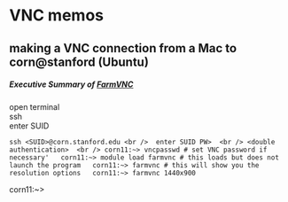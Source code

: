 # VNC memos

## making a VNC connection from a Mac to corn@stanford (Ubuntu)


##### Executive Summary of [FarmVNC](https://web.stanford.edu/group/farmshare/cgi-bin/wiki/index.php/FarmVNC)

open terminal  
ssh  
enter SUID  


`ssh <SUID>@corn.stanford.edu <br /> 
enter SUID PW>  <br />
<double authentication>  <br />
corn11:~> vncpasswd # set VNC password if necessary'  
corn11:~> module load farmvnc # this loads but does not launch the program  
corn11:~> farmvnc # this will show you the resolution options  
corn11:~> farmvnc 1440x900`  

corn11:~>   

